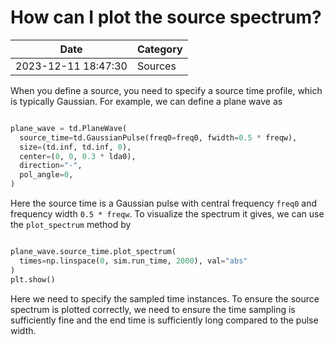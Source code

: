 # How can I plot the source spectrum?

| Date       | Category    |
|------------|-------------|
| 2023-12-11 18:47:30 | Sources |


When you define a source, you need to specify a source time profile, which is typically Gaussian. For example, we can define a plane wave as



```python

plane_wave = td.PlaneWave(
  source_time=td.GaussianPulse(freq0=freq0, fwidth=0.5 * freqw),
  size=(td.inf, td.inf, 0),
  center=(0, 0, 0.3 * lda0),
  direction="-",
  pol_angle=0,
)

```



Here the source time is a Gaussian pulse with central frequency `freq0` and frequency width `0.5 * freqw`. To visualize the spectrum it gives, we can use the `plot_spectrum` method by



```python

plane_wave.source_time.plot_spectrum(
  times=np.linspace(0, sim.run_time, 2000), val="abs"
)
plt.show()

```



Here we need to specify the sampled time instances. To ensure the source spectrum is plotted correctly, we need to ensure the time sampling is sufficiently fine and the end time is sufficiently long compared to the pulse width.